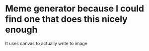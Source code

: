 # Meme generator because I could find one that does this nicely enough
It uses canvas to actually write to image
